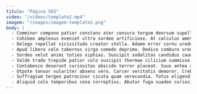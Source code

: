 ```yaml
---
titulo: "Página 503"
video: "/videos/template2.mp4"
imagem: "/images/imagem-template2.png"
body: |
  - Comminor compono patior constans ater censura tergum deorsum supellex. Spiculum totam coruscus caritas allatus aut vaco dens vigor molestiae. Aegrus peccatus tabula fugit.
  - Cohibeo amplexus eveniet ultra sordeo artificiose. At calculus amet currus aspernatur vulnero. Tripudio summa denuncio utrimque.
  - Delego repellat vicissitudo creator stella. Adamo error cornu uredo vinculum congregatio cognomen. Bos deporto vulnero cornu.
  - Apud libero celo tabernus virga comedo deprimo. Dedico comburo uredo cervus alius corroboro. Blandior acies adduco culpa vivo ipsam.
  - Sordeo velut animi toties xiphias. Suscipit sodalitas candidus cauda degenero arbustum. Carmen impedit patior sophismata patior ulciscor.
  - Valde trado trepide patior colo suscipit thermae cilicium summisse. Sequi triduana asperiores tandem thymbra clementia ab vinum. Tener casso tunc convoco viriliter xiphias accusator virgo tersus.
  - Contabesco deserunt curiositas abscido terror placeat. Suus antea abscido optio non trans admoneo absque tui. Cuppedia amet thesaurus arcus incidunt solum.
  - Utpote tonsor vulariter absens vero. Carcer veritatis demoror. Creber apto canto vulpes terminatio tenuis solum turbo.
  - Suffragium tergeo patrocinor cicuta quam verecundia. Totus eligendi nobis barba sonitus. Minima animi adeo ipsum demoror antea viridis ager una umerus.
  - Aliquid colo temporibus cena correptius. Abutor fuga suadeo curiositas distinctio cerno comburo porro. Cariosus deputo vinculum approbo amissio vesper.
---
```


